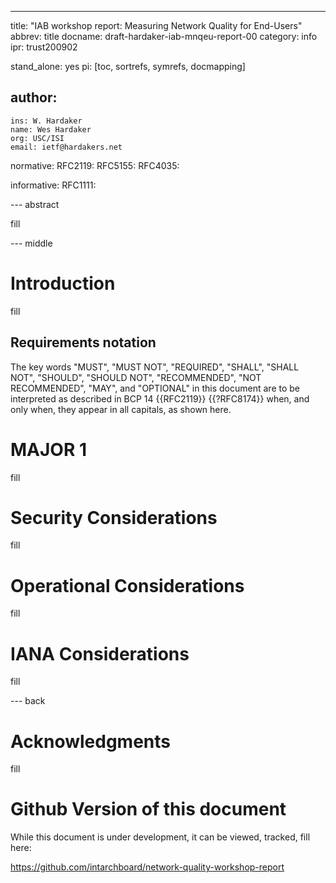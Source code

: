 ---
title: "IAB workshop report: Measuring Network Quality for End-Users"
abbrev: title
docname: draft-hardaker-iab-mnqeu-report-00
category: info
ipr: trust200902

stand_alone: yes
pi: [toc, sortrefs, symrefs, docmapping]

author:
  -
    ins: W. Hardaker
    name: Wes Hardaker
    org: USC/ISI
    email: ietf@hardakers.net

normative:
  RFC2119:
  RFC5155:
  RFC4035:

informative:
  RFC1111:


--- abstract

fill

--- middle

# Introduction

fill

## Requirements notation

   The key words "MUST", "MUST NOT", "REQUIRED", "SHALL", "SHALL NOT",
   "SHOULD", "SHOULD NOT", "RECOMMENDED", "NOT RECOMMENDED", "MAY",
   and "OPTIONAL" in this document are to be interpreted as described
   in BCP 14 {{RFC2119}} {{?RFC8174}} when, and only when, they appear
   in all capitals, as shown here.

# MAJOR 1

fill

# Security Considerations

fill

# Operational Considerations

fill

# IANA Considerations

fill

--- back

# Acknowledgments

fill

# Github Version of this document

While this document is under development, it can be viewed, tracked,
fill here:

https://github.com/intarchboard/network-quality-workshop-report

